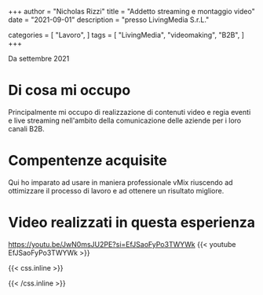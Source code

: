 +++
author = "Nicholas Rizzi"
title = "Addetto streaming e montaggio video"
date = "2021-09-01"
description = "presso LivingMedia S.r.L."

categories = [
    "Lavoro",
]
tags = [
    "LivingMedia",
    "videomaking",
    "B2B",
]
+++

Da settembre 2021

# Di cosa mi occupo

Principalmente mi occupo di realizzazione di contenuti video e regia eventi e live streaming nell'ambito della comunicazione delle aziende per i loro canali B2B.

# Compentenze acquisite
Qui ho imparato ad usare in maniera professionale vMix riuscendo ad ottimizzare il processo di lavoro e ad ottenere un risultato migliore.

# Video realizzati in questa esperienza
https://youtu.be/JwN0msJU2PE?si=EfJSaoFyPo3TWYWk
{{< youtube EfJSaoFyPo3TWYWk >}}

{{< css.inline >}}
<style>
.canon { background: white; width: 100%; height: auto; }
</style>
{{< /css.inline >}}
